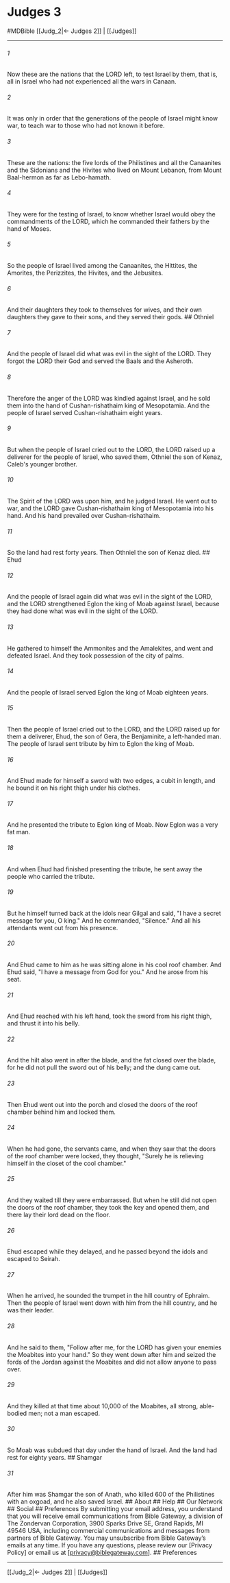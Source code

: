 # Judges 3
#MDBible
[[Judg_2|← Judges 2]] | [[Judges]]

***






###### 1 


Now these are the nations that the LORD left, to test Israel by them, that is, all in Israel who had not experienced all the wars in Canaan. 





###### 2 


It was only in order that the generations of the people of Israel might know war, to teach war to those who had not known it before. 





###### 3 


These are the nations: the five lords of the Philistines and all the Canaanites and the Sidonians and the Hivites who lived on Mount Lebanon, from Mount Baal-hermon as far as Lebo-hamath. 





###### 4 


They were for the testing of Israel, to know whether Israel would obey the commandments of the LORD, which he commanded their fathers by the hand of Moses. 





###### 5 


So the people of Israel lived among the Canaanites, the Hittites, the Amorites, the Perizzites, the Hivites, and the Jebusites. 





###### 6 


And their daughters they took to themselves for wives, and their own daughters they gave to their sons, and they served their gods. ## Othniel 





###### 7 


And the people of Israel did what was evil in the sight of the LORD. They forgot the LORD their God and served the Baals and the Asheroth. 





###### 8 


Therefore the anger of the LORD was kindled against Israel, and he sold them into the hand of Cushan-rishathaim king of Mesopotamia. And the people of Israel served Cushan-rishathaim eight years. 





###### 9 


But when the people of Israel cried out to the LORD, the LORD raised up a deliverer for the people of Israel, who saved them, Othniel the son of Kenaz, Caleb's younger brother. 





###### 10 


The Spirit of the LORD was upon him, and he judged Israel. He went out to war, and the LORD gave Cushan-rishathaim king of Mesopotamia into his hand. And his hand prevailed over Cushan-rishathaim. 





###### 11 


So the land had rest forty years. Then Othniel the son of Kenaz died. ## Ehud 





###### 12 


And the people of Israel again did what was evil in the sight of the LORD, and the LORD strengthened Eglon the king of Moab against Israel, because they had done what was evil in the sight of the LORD. 





###### 13 


He gathered to himself the Ammonites and the Amalekites, and went and defeated Israel. And they took possession of the city of palms. 





###### 14 


And the people of Israel served Eglon the king of Moab eighteen years. 





###### 15 


Then the people of Israel cried out to the LORD, and the LORD raised up for them a deliverer, Ehud, the son of Gera, the Benjaminite, a left-handed man. The people of Israel sent tribute by him to Eglon the king of Moab. 





###### 16 


And Ehud made for himself a sword with two edges, a cubit in length, and he bound it on his right thigh under his clothes. 





###### 17 


And he presented the tribute to Eglon king of Moab. Now Eglon was a very fat man. 





###### 18 


And when Ehud had finished presenting the tribute, he sent away the people who carried the tribute. 





###### 19 


But he himself turned back at the idols near Gilgal and said, "I have a secret message for you, O king." And he commanded, "Silence." And all his attendants went out from his presence. 





###### 20 


And Ehud came to him as he was sitting alone in his cool roof chamber. And Ehud said, "I have a message from God for you." And he arose from his seat. 





###### 21 


And Ehud reached with his left hand, took the sword from his right thigh, and thrust it into his belly. 





###### 22 


And the hilt also went in after the blade, and the fat closed over the blade, for he did not pull the sword out of his belly; and the dung came out. 





###### 23 


Then Ehud went out into the porch and closed the doors of the roof chamber behind him and locked them. 





###### 24 


When he had gone, the servants came, and when they saw that the doors of the roof chamber were locked, they thought, "Surely he is relieving himself in the closet of the cool chamber." 





###### 25 


And they waited till they were embarrassed. But when he still did not open the doors of the roof chamber, they took the key and opened them, and there lay their lord dead on the floor. 





###### 26 


Ehud escaped while they delayed, and he passed beyond the idols and escaped to Seirah. 





###### 27 


When he arrived, he sounded the trumpet in the hill country of Ephraim. Then the people of Israel went down with him from the hill country, and he was their leader. 





###### 28 


And he said to them, "Follow after me, for the LORD has given your enemies the Moabites into your hand." So they went down after him and seized the fords of the Jordan against the Moabites and did not allow anyone to pass over. 





###### 29 


And they killed at that time about 10,000 of the Moabites, all strong, able-bodied men; not a man escaped. 





###### 30 


So Moab was subdued that day under the hand of Israel. And the land had rest for eighty years. ## Shamgar 





###### 31 


After him was Shamgar the son of Anath, who killed 600 of the Philistines with an oxgoad, and he also saved Israel. ## About ## Help ## Our Network ## Social ## Preferences By submitting your email address, you understand that you will receive email communications from Bible Gateway, a division of The Zondervan Corporation, 3900 Sparks Drive SE, Grand Rapids, MI 49546 USA, including commercial communications and messages from partners of Bible Gateway. You may unsubscribe from Bible Gateway&rsquo;s emails at any time. If you have any questions, please review our [Privacy Policy] or email us at [privacy@biblegateway.com]. ## Preferences

***

[[Judg_2|← Judges 2]] | [[Judges]]
